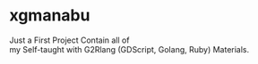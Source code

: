 # xgmanabu

Just a First Project Contain all of <br> 
my Self-taught with G2Rlang (GDScript, Golang, Ruby) Materials.
